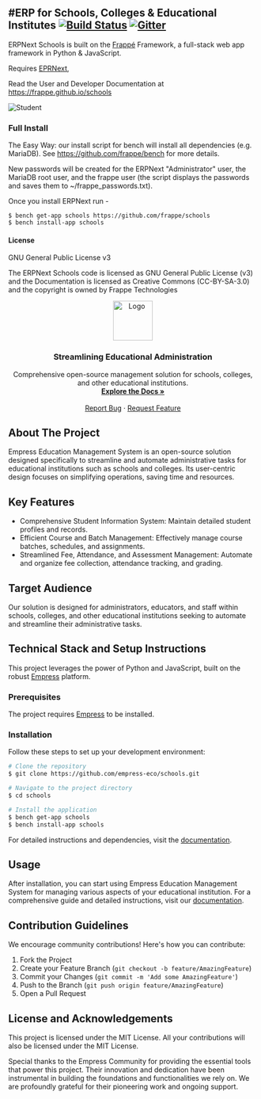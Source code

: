 #ERP for Schools, Colleges & Educational Institutes
[![Build Status](https://travis-ci.org/frappe/schools.png)](https://travis-ci.org/frappe/schools) [![Gitter](https://badges.gitter.im/Join%20Chat.svg)](https://gitter.im/frappe/erpnext?utm_source=badge&utm_medium=badge&utm_campaign=pr-badge&utm_content=badge)
---
ERPNext Schools is built on the [Frappé](https://github.com/frappe/frappe) Framework, a full-stack web app framework in Python & JavaScript.

Requires [EPRNext](https://github.com/frappe/erpnext), 

Read the User and Developer Documentation at https://frappe.github.io/schools

![Student](schools/public/student.png)

### Full Install

The Easy Way: our install script for bench will install all dependencies (e.g. MariaDB). See https://github.com/frappe/bench for more details.

New passwords will be created for the ERPNext "Administrator" user, the MariaDB root user, and the frappe user (the script displays the passwords and saves them to ~/frappe_passwords.txt).

Once you install ERPNext run -

```
$ bench get-app schools https://github.com/frappe/schools
$ bench install-app schools
```

#### License
GNU General Public License v3

The ERPNext Schools code is licensed as GNU General Public License (v3) and the Documentation is licensed as Creative Commons (CC-BY-SA-3.0) and the copyright is owned by Frappe Technologies 
<div align="center">
  <img src="https://grow.empress.eco/uploads/default/original/2X/1/1f1e1044d3864269d2a613577edb9763890422ab.png" alt="Logo" width="80" height="80">
  <h3 align="center">Streamlining Educational Administration</h3>
  <p align="center">
    Comprehensive open-source management solution for schools, colleges, and other educational institutions.
    <br />
    <a href="https://grow.empress.eco/"><strong>Explore the Docs »</strong></a>
    <br />
    <br />
    <a href="https://github.com/empress-eco/schools/issues">Report Bug</a>
    ·
    <a href="https://github.com/empress-eco/schools/issues">Request Feature</a>
  </p>
</div>

## About The Project

Empress Education Management System is an open-source solution designed specifically to streamline and automate administrative tasks for educational institutions such as schools and colleges. Its user-centric design focuses on simplifying operations, saving time and resources. 

## Key Features

- Comprehensive Student Information System: Maintain detailed student profiles and records.
- Efficient Course and Batch Management: Effectively manage course batches, schedules, and assignments.
- Streamlined Fee, Attendance, and Assessment Management: Automate and organize fee collection, attendance tracking, and grading.

## Target Audience

Our solution is designed for administrators, educators, and staff within schools, colleges, and other educational institutions seeking to automate and streamline their administrative tasks.

## Technical Stack and Setup Instructions

This project leverages the power of Python and JavaScript, built on the robust [Empress](https://github.com/Empress/Empress) platform.

### Prerequisites

The project requires [Empress](https://github.com/Empress/Empress) to be installed.

### Installation

Follow these steps to set up your development environment:

```sh
# Clone the repository
$ git clone https://github.com/empress-eco/schools.git

# Navigate to the project directory
$ cd schools

# Install the application
$ bench get-app schools
$ bench install-app schools
```

For detailed instructions and dependencies, visit the [documentation](https://grow.empress.eco/).

## Usage

After installation, you can start using Empress Education Management System for managing various aspects of your educational institution. For a comprehensive guide and detailed instructions, visit our [documentation](https://grow.empress.eco/).

## Contribution Guidelines

We encourage community contributions! Here's how you can contribute:

1. Fork the Project
2. Create your Feature Branch (`git checkout -b feature/AmazingFeature`)
3. Commit your Changes (`git commit -m 'Add some AmazingFeature'`)
4. Push to the Branch (`git push origin feature/AmazingFeature`)
5. Open a Pull Request

## License and Acknowledgements

This project is licensed under the MIT License. All your contributions will also be licensed under the MIT License.

Special thanks to the Empress Community for providing the essential tools that power this project. Their innovation and dedication have been instrumental in building the foundations and functionalities we rely on. We are profoundly grateful for their pioneering work and ongoing support.